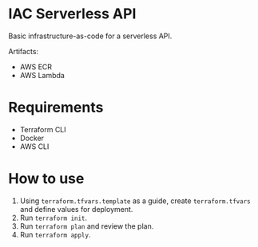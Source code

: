 # IAC Serverless API

Basic infrastructure-as-code for a serverless API.

Artifacts:
- AWS ECR
- AWS Lambda

# Requirements
- Terraform CLI
- Docker
- AWS CLI

# How to use
1. Using `terraform.tfvars.template` as a guide, create `terraform.tfvars` and define values for deployment.
2. Run `terraform init`.
3. Run `terraform plan` and review the plan.
4. Run `terraform apply`.
